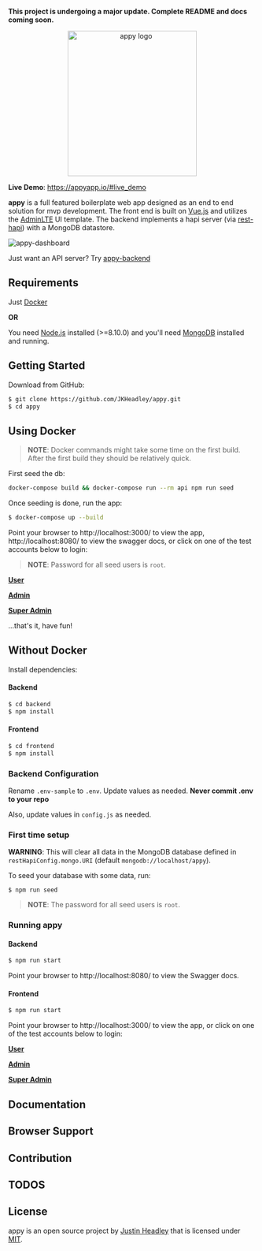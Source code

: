 **This project is undergoing a major update. Complete README and docs coming soon.**

<p align="center"><a href="https://appyapp.io" target="_blank" rel="noopener noreferrer"><img width="262" height="295" src="https://user-images.githubusercontent.com/12631935/39099920-eaab3d3e-4636-11e8-9955-b53be05e1c13.png" alt="appy logo"></a></p>

**Live Demo**: https://appyapp.io/#live_demo

**appy** is a full featured boilerplate web app designed as an end to end solution for mvp development. The front end is built on [Vue.js](https://vuejs.org) and utilizes the [AdminLTE](https://almsaeedstudio.com) UI template. The backend implements a hapi server (via [rest-hapi](https://github.com/JKHeadley/rest-hapi)) with a MongoDB datastore. 

![appy-dashboard](https://user-images.githubusercontent.com/12631935/39155220-f691c77e-4705-11e8-9b83-2129a07c6d35.png)

Just want an API server? Try [appy-backend](https://github.com/JKHeadley/appy-backend)

## Requirements

Just [Docker](https://docs.docker.com/install)

**OR**

You need [Node.js](https://nodejs.org/en/) installed (>=8.10.0) and you'll need [MongoDB](https://docs.mongodb.com/manual/installation/) installed and running.


## Getting Started

Download from GitHub:

```bash
$ git clone https://github.com/JKHeadley/appy.git
$ cd appy
```

## Using Docker

> **NOTE**: Docker commands might take some time on the first build. After the first build they should be relatively quick.

First seed the db:

```bash
docker-compose build && docker-compose run --rm api npm run seed
```

Once seeding is done, run the app:

```bash
$ docker-compose up --build
```

Point your browser to http://localhost:3000/ to view the app, http://localhost:8080/ to view the swagger docs, or click on one of the test accounts below to login:

> **NOTE**: Password for all seed users is `root`.

**<a href="http://localhost:3000/login?email=test@user.com&password=root" target="_blank">User</a>**

**<a href="http://localhost:3000/login?email=test@admin.com&password=root" target="_blank">Admin</a>**

**<a href="http://localhost:3000/login?email=test@superadmin.com&password=root" target="_blank">Super Admin</a>**


...that's it, have fun!

## Without Docker

Install dependencies:

#### Backend

``` bash
$ cd backend
$ npm install
```

#### Frontend

``` bash
$ cd frontend
$ npm install
```

### Backend Configuration
Rename `.env-sample` to `.env`. Update values as needed. **Never commit .env to your repo**

Also, update values in `config.js` as needed.

### First time setup
**WARNING**: This will clear all data in the MongoDB database defined in ``restHapiConfig.mongo.URI`` (default ``mongodb://localhost/appy``).

To seed your database with some data, run:

```
$ npm run seed
```

> **NOTE**: The password for all seed users is ``root``.

### Running appy

#### Backend

``` bash
$ npm run start
```

Point your browser to http://localhost:8080/ to view the Swagger docs.

#### Frontend

``` bash
$ npm run start
```

Point your browser to http://localhost:3000/ to view the app, or click on one of the test accounts below to login:

**<a href="http://localhost:3000/login?email=test@user.com&password=root" target="_blank">User</a>**

**<a href="http://localhost:3000/login?email=test@admin.com&password=root" target="_blank">Admin</a>**

**<a href="http://localhost:3000/login?email=test@superadmin.com&password=root" target="_blank">Super Admin</a>**


Documentation
-------------


Browser Support
---------------


Contribution
------------


TODOS
-------

License
-------
appy is an open source project by [Justin Headley](http://justinheadley.com) that is licensed under [MIT](http://opensource.org/licenses/MIT).

